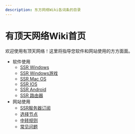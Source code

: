 ```yaml
---
description: 东方网络Wiki各词条的目录
---
```


# 有顶天网络Wiki首页

欢迎使用有顶天网络！这里将指导您软件和网站使用的方方面面。

* 软件使用
  * [SSR Windows](ruan-jian-shi-yong/ruan-jian-shi-yong.md)
  * [SSR Windows游戏](ruan-jian-shi-yong/ssr-windows-you-xi.md)
  * [SSR Mac OS](ruan-jian-shi-yong/ssr-mac-os.md)
  * [SSR IOS](ruan-jian-shi-yong/ssr-ios.md)
  * [SSR Android](ruan-jian-shi-yong/ssr-android.md)
  * [SSR 路由器](ruan-jian-shi-yong/ssr-lu-you-qi.md)
* 网站使用
  * [SSR服务器订阅](wang-zhan-shi-yong/ssr-fu-wu-qi-ding-yue.md)
  * [选择节点](wang-zhan-shi-yong/xuan-ze-jie-dian.md)
  * [中转规则](wang-zhan-shi-yong/zhong-zhuan-gui-ze.md)
  * [常见问题](wang-zhan-shi-yong/chang-jian-wen-ti.md)


